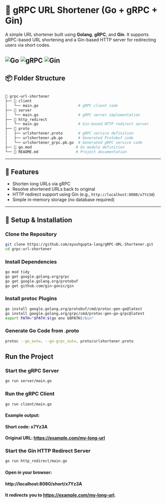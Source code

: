 # 🔗 gRPC URL Shortener (Go + gRPC + Gin)

A simple URL shortener built using **Golang**, **gRPC**, and **Gin**. It supports gRPC-based URL shortening and a Gin-based HTTP server for redirecting users via short codes.

![Go](https://img.shields.io/badge/Go-1.20+-00ADD8?style=for-the-badge&logo=go)
![gRPC](https://img.shields.io/badge/gRPC-Enabled-green?style=for-the-badge&logo=grpc)
![Gin](https://img.shields.io/badge/Gin-HTTP_Server-blueviolet?style=for-the-badge&logo=go)
---

## 📦 Folder Structure

```bash

📁 grpc-url-shortener
├── 📁 client
│   └── main.go                  # gRPC client code
├── 📁 server
│   └── main.go                  # gRPC server implementation
├── 📁 http_redirect
│   └── main.go                  # Gin-based HTTP redirect server
├── 📁 proto
│   ├── urlshortener.proto       # gRPC service definition
│   ├── urlshortener.pb.go       # Generated Protobuf code
│   └── urlshortener_grpc.pb.go  # Generated gRPC service code
├── 📄 go.mod                    # Go module definition
└── 📄 README.md                 # Project documentation

```
---

## 🚀 Features

- Shorten long URLs via gRPC
- Resolve shortened URLs back to original
- HTTP redirect support using Gin (e.g., `http://localhost:8080/x7Yz3A`)
- Simple in-memory storage (no database required)

---

## 🔧 Setup & Installation

### Clone the Repository

```bash
git clone https://github.com/ayushgupta-lang/gRPC-URL-Shortener.git
cd grpc-url-shortener
```
### Install Dependencies
```bash
go mod tidy
go get google.golang.org/grpc
go get google.golang.org/protobuf
go get github.com/gin-gonic/gin
```
### Install protoc Plugins 
```bash
go install google.golang.org/protobuf/cmd/protoc-gen-go@latest
go install google.golang.org/grpc/cmd/protoc-gen-go-grpc@latest
export PATH="$PATH:$(go env GOPATH)/bin"
```

### Generate Go Code from .proto
```bash
protoc --go_out=. --go-grpc_out=. proto/urlshortener.proto
```
## Run the Project
### Start the gRPC Server
```bash
go run server/main.go
```
### Run the gRPC Client
```bash
go run client/main.go
```
#### Example output:
#### Short code: x7Yz3A
#### Original URL: https://example.com/my-long-url

### Start the Gin HTTP Redirect Server
```bash
go run http_redirect/main.go
```

#### Open in your browser:
#### http://localhost:8080/short/x7Yz3A
#### It redirects you to https://example.com/my-long-url.













